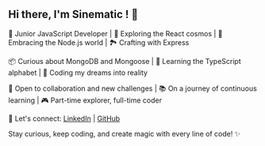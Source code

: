 ## Hi there, I'm Sinematic ! 👋

🌱 Junior JavaScript Developer | 🚀 Exploring the React cosmos | 🎉 Embracing the Node.js world | 🏞️ Crafting with Express

📦 Curious about MongoDB and Mongoose | 🌱 Learning the TypeScript alphabet | 🚀 Coding my dreams into reality

🌟 Open to collaboration and new challenges | 📚 On a journey of continuous learning | 🎮 Part-time explorer, full-time coder

💌 Let's connect: [LinkedIn](https://www.linkedin.com/in/maxime-rache/) | [GitHub](https://github.com/sinematic)

Stay curious, keep coding, and create magic with every line of code! ✨
